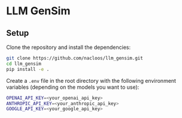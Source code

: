 # LLM GenSim

## Setup

Clone the repository and install the dependencies:

```bash
git clone https://github.com/nacloos/llm_gensim.git
cd llm_gensim
pip install -e .
```

Create a `.env` file in the root directory with the following environment variables (depending on the models you want to use):

```bash
OPENAI_API_KEY=<your_openai_api_key>
ANTHROPIC_API_KEY=<your_anthropic_api_key>
GOOGLE_API_KEY=<your_google_api_key>
```

